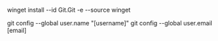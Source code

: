 winget install --id Git.Git -e --source winget

git config --global user.name "[username]"
git config --global user.email [email]

